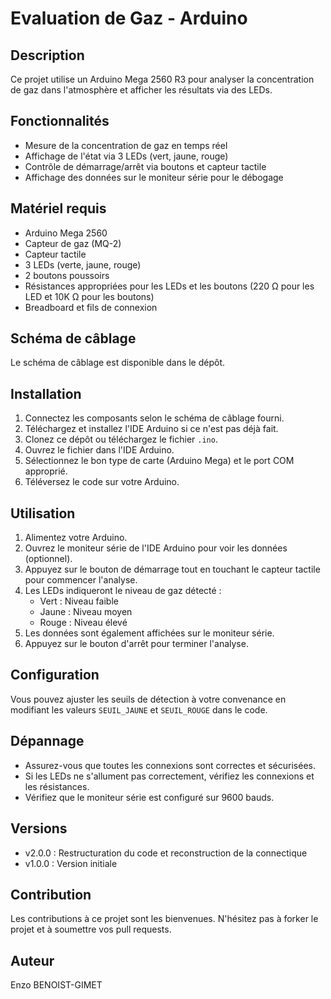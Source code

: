 # Evaluation de Gaz - Arduino

## Description

Ce projet utilise un Arduino Mega 2560 R3 pour analyser la concentration de gaz dans l'atmosphère et afficher les résultats via des LEDs.

## Fonctionnalités

- Mesure de la concentration de gaz en temps réel
- Affichage de l'état via 3 LEDs (vert, jaune, rouge)
- Contrôle de démarrage/arrêt via boutons et capteur tactile
- Affichage des données sur le moniteur série pour le débogage

## Matériel requis

- Arduino Mega 2560
- Capteur de gaz (MQ-2)
- Capteur tactile
- 3 LEDs (verte, jaune, rouge)
- 2 boutons poussoirs
- Résistances appropriées pour les LEDs et les boutons (220 Ω pour les LED et 10K Ω pour les boutons)
- Breadboard et fils de connexion

## Schéma de câblage

Le schéma de câblage est disponible dans le dépôt.

## Installation

1. Connectez les composants selon le schéma de câblage fourni.
2. Téléchargez et installez l'IDE Arduino si ce n'est pas déjà fait.
3. Clonez ce dépôt ou téléchargez le fichier `.ino`.
4. Ouvrez le fichier dans l'IDE Arduino.
5. Sélectionnez le bon type de carte (Arduino Mega) et le port COM approprié.
6. Téléversez le code sur votre Arduino.

## Utilisation

1. Alimentez votre Arduino.
2. Ouvrez le moniteur série de l'IDE Arduino pour voir les données (optionnel).
3. Appuyez sur le bouton de démarrage tout en touchant le capteur tactile pour commencer l'analyse.
4. Les LEDs indiqueront le niveau de gaz détecté :
   - Vert : Niveau faible
   - Jaune : Niveau moyen
   - Rouge : Niveau élevé
5. Les données sont également affichées sur le moniteur série.
6. Appuyez sur le bouton d'arrêt pour terminer l'analyse.

## Configuration

Vous pouvez ajuster les seuils de détection à votre convenance en modifiant les valeurs `SEUIL_JAUNE` et `SEUIL_ROUGE` dans le code.

## Dépannage

- Assurez-vous que toutes les connexions sont correctes et sécurisées.
- Si les LEDs ne s'allument pas correctement, vérifiez les connexions et les résistances.
- Vérifiez que le moniteur série est configuré sur 9600 bauds.

## Versions

- v2.0.0 : Restructuration du code et reconstruction de la connectique
- v1.0.0 : Version initiale

## Contribution

Les contributions à ce projet sont les bienvenues. N'hésitez pas à forker le projet et à soumettre vos pull requests.

## Auteur

Enzo BENOIST-GIMET
